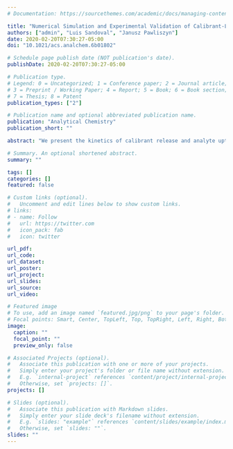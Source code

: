 ```yaml
---
# Documentation: https://sourcethemes.com/academic/docs/managing-content/

title: "Numerical Simulation and Experimental Validation of Calibrant-Loaded Extraction Phase Standardization Approach"
authors: ["admin", "Luis Sandoval", "Janusz Pawliszyn"]
date: 2020-02-20T07:30:27-05:00
doi: "10.1021/acs.analchem.6b01802"

# Schedule page publish date (NOT publication's date).
publishDate: 2020-02-20T07:30:27-05:00

# Publication type.
# Legend: 0 = Uncategorized; 1 = Conference paper; 2 = Journal article;
# 3 = Preprint / Working Paper; 4 = Report; 5 = Book; 6 = Book section;
# 7 = Thesis; 8 = Patent
publication_types: ["2"]

# Publication name and optional abbreviated publication name.
publication: "Analytical Chemistry"
publication_short: ""

abstract: "We present the kinetics of calibrant release and analyte uptake between the sample and calibrant-loaded extraction phase, CL-EP, with a ﬁnite-element analysis (FEA) using COMSOL Multiphysics software package. Eﬀect of ﬁnite and inﬁnite sample volume conditions, as well as various sample environment parameters such as ﬂuid ﬂow velocity, temperature, and presence of a binding matrix component were investigated in detail with the model in relation to the performance of the calibration. The simulation results supported by experimental data demonstrate the suitability of the CL-EP method for analysis of samples with variation of the sample environment parameters. The calibrant-loaded approach can provide both total and free concentrations from a single experiment based on whether the partition coeﬃcient (Kes) value being used is measured in a matrix-matched sample or in a matrix-free sample, respectively. Total concentrations can also be obtained by utilizing CL-EP in combination with external matrix-matched calibrations, which can be employed to automate the sampling process and provide corrections for variations in sample preparation, matrix eﬀects, and detection processes. This approach is also suitable for very small volumes of sample, where addition of an internal standard in the sample is either troublesome or can change the sample characteristics."

# Summary. An optional shortened abstract.
summary: ""

tags: []
categories: []
featured: false

# Custom links (optional).
#   Uncomment and edit lines below to show custom links.
# links:
# - name: Follow
#   url: https://twitter.com
#   icon_pack: fab
#   icon: twitter

url_pdf:
url_code:
url_dataset:
url_poster:
url_project:
url_slides:
url_source:
url_video:

# Featured image
# To use, add an image named `featured.jpg/png` to your page's folder. 
# Focal points: Smart, Center, TopLeft, Top, TopRight, Left, Right, BottomLeft, Bottom, BottomRight.
image:
  caption: ""
  focal_point: ""
  preview_only: false

# Associated Projects (optional).
#   Associate this publication with one or more of your projects.
#   Simply enter your project's folder or file name without extension.
#   E.g. `internal-project` references `content/project/internal-project/index.md`.
#   Otherwise, set `projects: []`.
projects: []

# Slides (optional).
#   Associate this publication with Markdown slides.
#   Simply enter your slide deck's filename without extension.
#   E.g. `slides: "example"` references `content/slides/example/index.md`.
#   Otherwise, set `slides: ""`.
slides: ""
---
```

